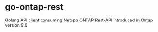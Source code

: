 # go-ontap-rest


Golang API client consuming Netapp ONTAP Rest-API introduced in Ontap version 9.6

